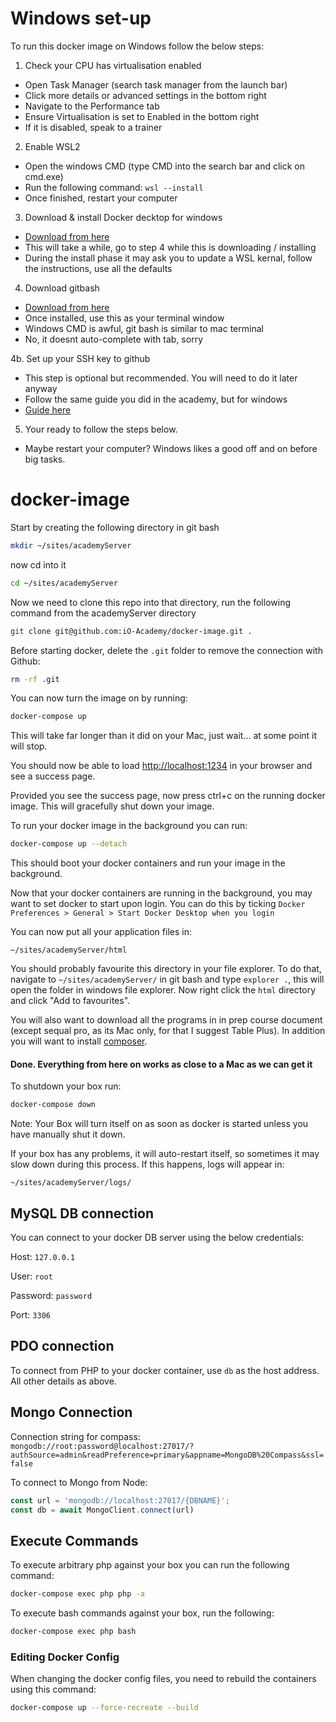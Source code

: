 # Windows set-up

To run this docker image on Windows follow the below steps:

1. Check your CPU has virtualisation enabled
  - Open Task Manager (search task manager from the launch bar)
  - Click more details or advanced settings in the bottom right
  - Navigate to the Performance tab
  - Ensure Virtualisation is set to Enabled in the bottom right
  - If it is disabled, speak to a trainer

2. Enable WSL2
  - Open the windows CMD (type CMD into the search bar and click on cmd.exe)
  - Run the following command: `wsl --install`
  - Once finished, restart your computer

3. Download & install Docker decktop for windows
  - [Download from here](https://hub.docker.com/editions/community/docker-ce-desktop-windows)
  - This will take a while, go to step 4 while this is downloading / installing
  - During the install phase it may ask you to update a WSL kernal, follow the instructions, use all the defaults

4. Download gitbash
  - [Download from here](https://git-scm.com/downloads)
  - Once installed, use this as your terminal window
  - Windows CMD is awful, git bash is similar to mac terminal
  - No, it doesnt auto-complete with tab, sorry

4b. Set up your SSH key to github
  - This step is optional but recommended. You will need to do it later anyway
  - Follow the same guide you did in the academy, but for windows
  - [Guide here](https://docs.github.com/en/authentication/connecting-to-github-with-ssh/generating-a-new-ssh-key-and-adding-it-to-the-ssh-agent)

5. Your ready to follow the steps below.
  - Maybe restart your computer? Windows likes a good off and on before big tasks.

# docker-image

Start by creating the following directory in git bash

```bash
mkdir ~/sites/academyServer
```

now cd into it

```bash
cd ~/sites/academyServer
```

Now we need to clone this repo into that directory, run the following command from the academyServer directory

```bash
git clone git@github.com:iO-Academy/docker-image.git .
```

Before starting docker, delete the `.git` folder to remove the connection with Github:

```bash
rm -rf .git
```

You can now turn the image on by running:

```bash
docker-compose up
```

This will take far longer than it did on your Mac, just wait... at some point it will stop.

You should now be able to load [http://localhost:1234](http://localhost:1234) in your browser and see a success page.

Provided you see the success page, now press ctrl+c on the running docker image. This will gracefully shut down your image.

To run your docker image in the background you can run:

```bash
docker-compose up --detach
```

This should boot your docker containers and run your image in the background.

Now that your docker containers are running in the background, you may want to set docker to start upon login. You can do this by ticking `Docker Preferences > General > Start Docker Desktop when you login`

You can now put all your application files in:
```
~/sites/academyServer/html
```

You should probably favourite this directory in your file explorer. To do that, navigate to `~/sites/academyServer/` in git bash and type `explorer .`, this will open the folder in windows file explorer. Now right click the `html` directory and click "Add to favourites".

You will also want to download all the programs in in prep course document (except sequal pro, as its Mac only, for that I suggest Table Plus). In addition you will want to install [composer](https://getcomposer.org/doc/00-intro.md#installation-windows).

#### Done. Everything from here on works as close to a Mac as we can get it


To shutdown your box run:
```bash
docker-compose down
```

Note: Your Box will turn itself on as soon as docker is started unless you have manually shut it down.

If your box has any problems, it will auto-restart itself, so sometimes it may slow down during this process. If this happens, logs will appear in:
```
~/sites/academyServer/logs/
```

## MySQL DB connection

You can connect to your docker DB server using the below credentials:

Host: `127.0.0.1`

User: `root`

Password: `password`

Port: `3306`

## PDO connection

To connect from PHP to your docker container, use `db` as the host address.
All other details as above.

## Mongo Connection

Connection string for compass:  
`mongodb://root:password@localhost:27017/?authSource=admin&readPreference=primary&appname=MongoDB%20Compass&ssl=false`

To connect to Mongo from Node:
```javascript
const url = 'mongodb://localhost:27017/{DBNAME}';
const db = await MongoClient.connect(url)
```

## Execute Commands

To execute arbitrary php against your box you can run the following command:

```bash
docker-compose exec php php -a
```

To execute bash commands against your box, run the following:

```bash
docker-compose exec php bash
```

### Editing Docker Config

When changing the docker config files, you need to rebuild the containers using this command:

```bash
docker-compose up --force-recreate --build
```
